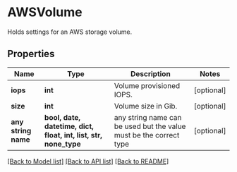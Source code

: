 # AWSVolume

Holds settings for an AWS storage volume.

## Properties
Name | Type | Description | Notes
------------ | ------------- | ------------- | -------------
**iops** | **int** | Volume provisioned IOPS. | [optional] 
**size** | **int** | Volume size in Gib. | [optional] 
**any string name** | **bool, date, datetime, dict, float, int, list, str, none_type** | any string name can be used but the value must be the correct type | [optional]

[[Back to Model list]](../README.md#documentation-for-models) [[Back to API list]](../README.md#documentation-for-api-endpoints) [[Back to README]](../README.md)


